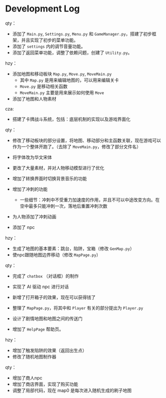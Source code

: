 # Development Log
qty：

- 添加了 `Main.py`, `Settings.py`, `Menu.py` 和 `GameManager.py`，搭建了初步框架，并且实现了初步的菜单功能。
- 添加了 `settings` 内的调节音量功能。
- 添加了返回菜单功能，调整了依赖问题，创建了 `Utility.py`。

hzy：

- 添加地图和移动板块 `Map.py`, `Move.py`,  `MoveMain.py`
  - 其中 `Map.py` 是用来编辑地图的，可以用来编辑关卡
  - `Move.py` 是移动相关函数
  - `MoveMain.py` 主要是用来展示如何使用 `Move`
- 添加了地图和人物素材

cza:

- 搭建了卡牌战斗系统，包括：底层机制的实现以及游戏界面化

qty：

- 修改了移动板块的部分设置，将地图、移动部分和主函数关联，现在游戏可以作为一个整体开跑了。（去除了 `MoveMain.py`，修改了部分文件名）
- 将字体改为华文宋体
- 更改了大量素材，并对人物移动模型进行了优化

- 增加了转换界面时切换背景音乐的功能

- 增加了冲刺的功能
  - 一些细节：冲刺中不受重力加速度的作用，并且不可以中途改变方向。在空中最多只能冲刺一次，落地后重置冲刺次数

- 为人物添加了冲刺动画

- 添加了 npc

hzy：

- 生成了地图的基本要素：跳台，陷阱，宝箱（修改 `GenMap.py`）
- 使npc跟随地图边界移动（修改 `MapPage.py`）

qty：

- 完成了 `chatbox` （对话框）的制作
- 实现了 AI 驱动 npc 进行对话
- 新增了打开箱子的效果，现在可以获得钱了
- 整理了 `MapPage.py`，将其中和 `Player` 有关的部分提出为 `Player.py`

- 设计了剧情地图和地图之间的传送门

- 增加了 `HelpPage` 帮助页。

hzy：

- 增加了触发陷阱的效果（返回出生点）
- 修改了随机地图制作器

qty：

- 增加了商人npc
- 增加了商店界面，实现了购买功能
- 调整了局部代码，现在 map0 是每次进入随机生成的刷子地图
